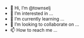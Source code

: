 - 👋 Hi, I’m @townselj
- 👀 I’m interested in ...
- 🌱 I’m currently learning ...
- 💞️ I’m looking to collaborate on ...
- 📫 How to reach me ...

<!---
townselj/townselj is a ✨ special ✨ repository because its `README.md` (this file) appears on your GitHub profile.
You can click the Preview link to take a look at your changes.
--->
